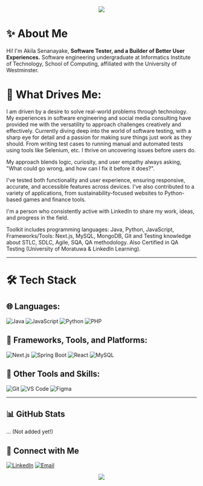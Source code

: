 
<div align="center">
  <img src="https://capsule-render.vercel.app/api?type=waving&color=gradient&height=200&section=header&text=Hi!%20I%27m%20Akila%20Senanayake%20👋&fontSize=50&fontAlignY=35&animation=twinkling"/>
</div>


# ✨ About Me

Hi! I'm Akila Senanayake,  **Software Tester, and a Builder of Better User Experiences.** Software engineering undergraduate at Informatics Institute of Technology, School of Computing, affiliated with the University of Westminster.


# 📝 What Drives Me:

I am driven by a desire to solve real-world problems through technology. My experiences in software engineering and social media consulting have provided me with the versatility to approach challenges creatively and effectively. Currently diving deep into the world of software testing, with a sharp eye for detail and a passion for making sure things just work as they should. 
From writing test cases to running manual and automated tests using tools like Selenium, etc. I thrive on uncovering issues before users do.

My approach blends logic, curiosity, and user empathy always asking, "What could go wrong, and how can I fix it before it does?".

I've tested both functionality and user experience, ensuring responsive, accurate, and accessible features across devices. I've also contributed to a variety of applications, from sustainability-focused websites to Python-based games and finance tools.

I'm a person who consistently active with LinkedIn to share my work, ideas, and progress in the field.

Toolkit includes programming languages: Java, Python, JavaScript, Frameworks/Tools: Next.js, MySQL, MongoDB, Git and Testing knowledge about STLC, SDLC, Agile, SQA, QA methodology.
Also Certified in QA Testing (University of Moratuwa & LinkedIn Learning).

---
# 🛠️ Tech Stack

## 🌐 Languages:
![Java](https://img.shields.io/badge/JAVA-orange?style=for-the-badge&logo=java)
![JavaScript](https://img.shields.io/badge/JAVASCRIPT-yellow?style=for-the-badge&logo=javascript)
![Python](https://img.shields.io/badge/PYTHON-blue?style=for-the-badge&logo=python)
![PHP](https://img.shields.io/badge/PHP-777BB4?style=for-the-badge&logo=php&logoColor=white)

## 🚀 Frameworks, Tools, and Platforms:
![Next.js](https://img.shields.io/badge/-Next.js-000000?style=flat-square&logo=next.js&logoColor=white)
![Spring Boot](https://img.shields.io/badge/SPRINGBOOT-6DB33F?style=for-the-badge&logo=springboot&logoColor=white)
![React](https://img.shields.io/badge/REACT-61DAFB?style=for-the-badge&logo=react&logoColor=white)
![MySQL](https://img.shields.io/badge/MYSQL-00758F?style=for-the-badge&logo=mysql&logoColor=white)

## 🔧 Other Tools and Skills:
![Git](https://img.shields.io/badge/GIT-F05032?style=for-the-badge&logo=git&logoColor=white)
![VS Code](https://img.shields.io/badge/VS_CODE-007ACC?style=for-the-badge&logo=visual-studio-code)
![Figma](https://img.shields.io/badge/FIGMA-F24E1E?style=for-the-badge&logo=figma&logoColor=white)

---
## 📊 GitHub Stats

... (Not added yet!)

## 🤝 Connect with Me
[![LinkedIn](https://img.shields.io/badge/-LinkedIn-0077B5?style=flat-square&logo=linkedin)](https://www.linkedin.com/in/akila-senanayake-23aab42a7)
[![Email](https://img.shields.io/badge/-Email-D14836?style=flat-square&logo=gmail&logoColor=white)](mailto:akilasenanayake22@gmail.com)

<!-- Footer with wave animation -->
<div align="center">
  <img src="https://capsule-render.vercel.app/api?type=waving&color=gradient&height=150&section=footer&text=Thanks%20for%20Visiting!%20🚀&fontSize=30&fontAlignY=80&animation=twinkling"/>
</div>

